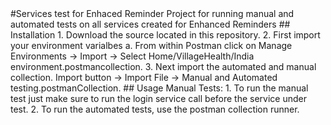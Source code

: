 <snippet>
  <content>
#Services test for Enhaced Reminder
Project for running manual and automated tests on all services created for Enhanced Reminders
## Installation
1. Download the source located in this repository.
2. First import your environment varialbes
   a. From within Postman click on Manage Environments -> Import -> Select Home/VillageHealth/India environment.postmancollection.
3. Next import the automated and manual collection. Import button -> Import File -> Manual and Automated testing.postmanCollection.
## Usage
Manual Tests:
1. To run the manual test just make sure to run the login service call before the service under test.
2. To run the automated tests, use the postman collection runner.
</content>
</snippet>
